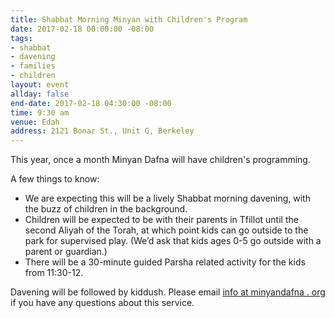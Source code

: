 ```yaml
---
title: Shabbat Morning Minyan with Children's Program
date: 2017-02-18 00:00:00 -08:00
tags:
- shabbat
- davening
- families
- children
layout: event
allday: false
end-date: 2017-02-18 04:30:00 -08:00
time: 9:30 am
venue: Edah
address: 2121 Bonar St., Unit G, Berkeley
---
```


This year, once a month Minyan Dafna will have children's programming.

A few things to know:

  - We are expecting this will be a lively Shabbat morning davening, with the buzz of children in the background.
  - Children will be expected to be with their parents in Tfillot until the second Aliyah of the Torah, at which point kids can go outside to the park for supervised play. (We’d ask that kids ages 0-5 go outside with a parent or guardian.)
  - There will be a 30-minute guided Parsha related activity for the kids from 11:30-12.

Davening will be followed by kiddush. Please email [info at minyandafna . org](mailto:info@minyandafna.org) if you have any questions about this service.